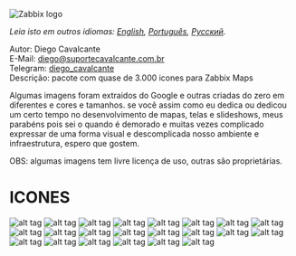 ![Zabbix logo](screenshots.pt/zabbix.jpg)

*Leia isto em outros idiomas: [English](README.md), [Português](README.pt.md), [Русский](README.ru.md).*

Autor: Diego Cavalcante\
E-Mail: diego@suportecavalcante.com.br\
Telegram: [diego_cavalcante](https://t.me/diego_cavalcante)\
Descrição: pacote com quase de 3.000 icones para Zabbix Maps

Algumas imagens foram extraidos do Google e outras criadas do zero em diferentes e cores e tamanhos. se você assim como eu dedica ou dedicou um certo tempo no desenvolvimento de mapas, telas e slideshows, meus parabéns pois sei o quando é demorado e muitas vezes complicado expressar de uma forma visual e descomplicada nosso ambiente e infraestrutura, espero que gostem.

OBS: algumas imagens tem livre licença de uso, outras são proprietárias.

# ICONES

![alt tag](screenshots.pt/15.png)
![alt tag](screenshots.pt/16.png)
![alt tag](screenshots.pt/17.png)
![alt tag](screenshots.pt/18.png)
![alt tag](screenshots.pt/19.png)
![alt tag](screenshots.pt/20.png)
![alt tag](screenshots.pt/21.png)
![alt tag](screenshots.pt/22.png)
![alt tag](screenshots.pt/06.png)
![alt tag](screenshots.pt/07.png)
![alt tag](screenshots.pt/08.png)
![alt tag](screenshots.pt/09.png)
![alt tag](screenshots.pt/10.png)
![alt tag](screenshots.pt/11.png)
![alt tag](screenshots.pt/12.png)
![alt tag](screenshots.pt/13.png)
![alt tag](screenshots.pt/14.png)
![alt tag](screenshots.pt/01.png)
![alt tag](screenshots.pt/02.png)
![alt tag](screenshots.pt/03.png)
![alt tag](screenshots.pt/04.png)
![alt tag](screenshots.pt/05.png)
